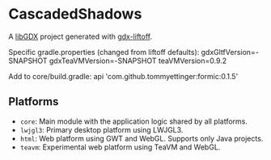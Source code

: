 # CascadedShadows

A [libGDX](https://libgdx.com/) project generated with [gdx-liftoff](https://github.com/libgdx/gdx-liftoff).





Specific gradle.properties (changed from liftoff defaults):
    gdxGltfVersion=-SNAPSHOT
    gdxTeaVMVersion=-SNAPSHOT
    teaVMVersion=0.9.2

Add to core/build.gradle:
    api 'com.github.tommyettinger:formic:0.1.5'




## Platforms

- `core`: Main module with the application logic shared by all platforms.
- `lwjgl3`: Primary desktop platform using LWJGL3.
- `html`: Web platform using GWT and WebGL. Supports only Java projects.
- `teavm`: Experimental web platform using TeaVM and WebGL.
